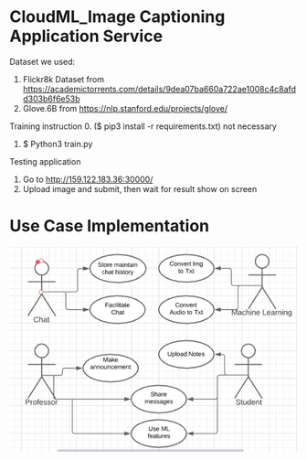 # CloudML_Image Captioning Application Service

Dataset we used:
1. Flickr8k Dataset from https://academictorrents.com/details/9dea07ba660a722ae1008c4c8afdd303b6f6e53b
2. Glove.6B from https://nlp.stanford.edu/projects/glove/

Training instruction
0. ($ pip3 install -r requirements.txt) not necessary
1. $ Python3 train.py

Testing application
1. Go to http://159.122.183.36:30000/
2. Upload image and submit, then wait for result show on screen

# Use Case Implementation
![Use Case](Diagrams/BasicUseCase.PNG)
